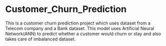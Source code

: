 # Customer_Churn_Prediction

This is a customer churn prediction project which uses dataset from a Telecom company and a Bank dataset. This model uses Artificial Neural Network(ANN) to predict whether a customer would churn or stay and also takes care of imbalanced dataset.
